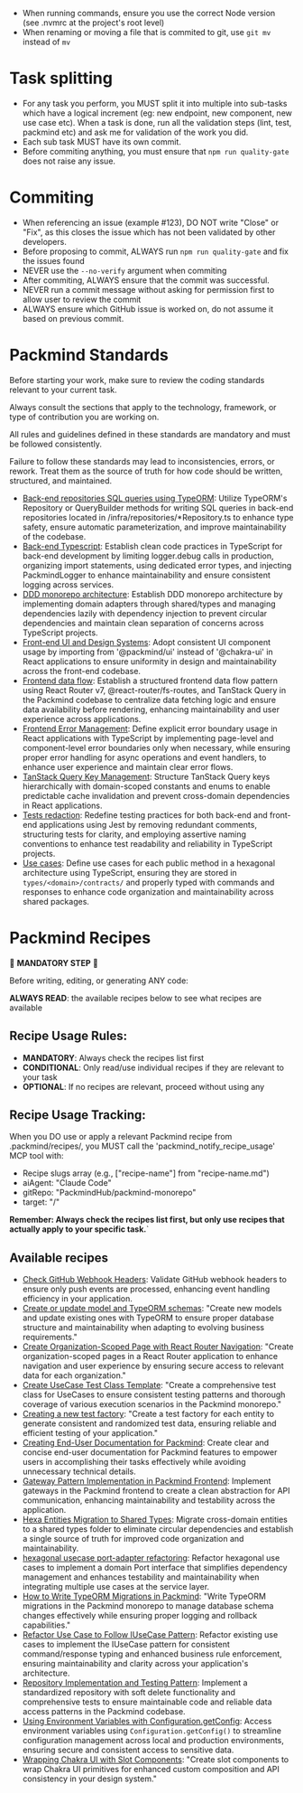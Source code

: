 - When running commands, ensure you use the correct Node version (see .nvmrc at the project's root level)
- When renaming or moving a file that is commited to git, use `git mv` instead of `mv`

# Task splitting

- For any task you perform, you MUST split it into multiple into sub-tasks which have a logical increment (eg: new endpoint, new component, new use case etc). When a task is done, run all the validation steps (lint, test, packmind etc) and ask me for validation of the work you did.
- Each sub task MUST have its own commit.
- Before commiting anything, you must ensure that `npm run quality-gate` does not raise any issue.

# Commiting

- When referencing an issue (example #123), DO NOT write "Close" or "Fix", as this closes the issue which has not been validated by other developers.
- Before proposing to commit, ALWAYS run `npm run quality-gate` and fix the issues found
- NEVER use the `--no-verify` argument when commiting
- After commiting, ALWAYS ensure that the commit was successful.
- NEVER run a commit message without asking for permission first to allow user to review the commit
- ALWAYS ensure which GitHub issue is worked on, do not assume it based on previous commit.

<!-- start: Packmind standards -->
# Packmind Standards

Before starting your work, make sure to review the coding standards relevant to your current task.

Always consult the sections that apply to the technology, framework, or type of contribution you are working on.

All rules and guidelines defined in these standards are mandatory and must be followed consistently.

Failure to follow these standards may lead to inconsistencies, errors, or rework. Treat them as the source of truth for how code should be written, structured, and maintained.

* [Back-end repositories SQL queries using TypeORM](.packmind/standards/back-end-repositories-sql-queries-using-typeorm.md): Utilize TypeORM's Repository or QueryBuilder methods for writing SQL queries in back-end repositories located in /infra/repositories/*Repository.ts to enhance type safety, ensure automatic parameterization, and improve maintainability of the codebase.
* [Back-end Typescript](.packmind/standards/back-end-typescript.md): Establish clean code practices in TypeScript for back-end development by limiting logger.debug calls in production, organizing import statements, using dedicated error types, and injecting PackmindLogger to enhance maintainability and ensure consistent logging across services.
* [DDD monorepo architecture](.packmind/standards/ddd-monorepo-architecture.md): Establish DDD monorepo architecture by implementing domain adapters through shared/types and managing dependencies lazily with dependency injection to prevent circular dependencies and maintain clean separation of concerns across TypeScript projects.
* [Front-end UI and Design Systems](.packmind/standards/front-end-ui-and-design-systems.md): Adopt consistent UI component usage by importing from '@packmind/ui' instead of '@chakra-ui' in React applications to ensure uniformity in design and maintainability across the front-end codebase.
* [Frontend data flow](.packmind/standards/frontend-data-flow.md): Establish a structured frontend data flow pattern using React Router v7, @react-router/fs-routes, and TanStack Query in the Packmind codebase to centralize data fetching logic and ensure data availability before rendering, enhancing maintainability and user experience across applications.
* [Frontend Error Management](.packmind/standards/frontend-error-management.md): Define explicit error boundary usage in React applications with TypeScript by implementing page-level and component-level error boundaries only when necessary, while ensuring proper error handling for async operations and event handlers, to enhance user experience and maintain clear error flows.
* [TanStack Query Key Management](.packmind/standards/tanstack-query-key-management.md): Structure TanStack Query keys hierarchically with domain-scoped constants and enums to enable predictable cache invalidation and prevent cross-domain dependencies in React applications.
* [Tests redaction](.packmind/standards/tests-redaction.md): Redefine testing practices for both back-end and front-end applications using Jest by removing redundant comments, structuring tests for clarity, and employing assertive naming conventions to enhance test readability and reliability in TypeScript projects.
* [Use cases](.packmind/standards/use-cases.md): Define use cases for each public method in a hexagonal architecture using TypeScript, ensuring they are stored in `types/<domain>/contracts/` and properly typed with commands and responses to enhance code organization and maintainability across shared packages.
<!-- end: Packmind standards -->

<!-- start: Packmind recipes -->
# Packmind Recipes

🚨 **MANDATORY STEP** 🚨

Before writing, editing, or generating ANY code:

**ALWAYS READ**: the available recipes below to see what recipes are available

## Recipe Usage Rules:
- **MANDATORY**: Always check the recipes list first
- **CONDITIONAL**: Only read/use individual recipes if they are relevant to your task
- **OPTIONAL**: If no recipes are relevant, proceed without using any

## Recipe Usage Tracking:
When you DO use or apply a relevant Packmind recipe from .packmind/recipes/, you MUST call the 'packmind_notify_recipe_usage' MCP tool with:
* Recipe slugs array (e.g., ["recipe-name"] from "recipe-name.md")
* aiAgent: "Claude Code"
* gitRepo: "PackmindHub/packmind-monorepo"
* target: "/"

**Remember: Always check the recipes list first, but only use recipes that actually apply to your specific task.**`

## Available recipes

* [Check GitHub Webhook Headers](.packmind/recipes/check-github-webhook-headers.md): Validate GitHub webhook headers to ensure only push events are processed, enhancing event handling efficiency in your application.
* [Create or update model and TypeORM schemas](.packmind/recipes/create-or-update-model-and-typeorm-schemas.md): "Create new models and update existing ones with TypeORM to ensure proper database structure and maintainability when adapting to evolving business requirements."
* [Create Organization-Scoped Page with React Router Navigation](.packmind/recipes/create-organization-scoped-page-with-react-router-navigation.md): "Create organization-scoped pages in a React Router application to enhance navigation and user experience by ensuring secure access to relevant data for each organization."
* [Create UseCase Test Class Template](.packmind/recipes/create-usecase-test-class-template.md): "Create a comprehensive test class for UseCases to ensure consistent testing patterns and thorough coverage of various execution scenarios in the Packmind monorepo."
* [Creating a new test factory](.packmind/recipes/creating-a-new-test-factory.md): "Create a test factory for each entity to generate consistent and randomized test data, ensuring reliable and efficient testing of your application."
* [Creating End-User Documentation for Packmind](.packmind/recipes/creating-end-user-documentation-for-packmind.md): Create clear and concise end-user documentation for Packmind features to empower users in accomplishing their tasks effectively while avoiding unnecessary technical details.
* [Gateway Pattern Implementation in Packmind Frontend](.packmind/recipes/gateway-pattern-implementation-in-packmind-frontend.md): Implement gateways in the Packmind frontend to create a clean abstraction for API communication, enhancing maintainability and testability across the application.
* [Hexa Entities Migration to Shared Types](.packmind/recipes/hexa-entities-migration-to-shared-types.md): Migrate cross-domain entities to a shared types folder to eliminate circular dependencies and establish a single source of truth for improved code organization and maintainability.
* [hexagonal usecase port-adapter refactoring](.packmind/recipes/hexagonal-usecase-port-adapter-refactoring.md): Refactor hexagonal use cases to implement a domain Port interface that simplifies dependency management and enhances testability and maintainability when integrating multiple use cases at the service layer.
* [How to Write TypeORM Migrations in Packmind](.packmind/recipes/how-to-write-typeorm-migrations-in-packmind.md): "Write TypeORM migrations in the Packmind monorepo to manage database schema changes effectively while ensuring proper logging and rollback capabilities."
* [Refactor Use Case to Follow IUseCase Pattern](.packmind/recipes/refactor-use-case-to-follow-iusecase-pattern.md): Refactor existing use cases to implement the IUseCase pattern for consistent command/response typing and enhanced business rule enforcement, ensuring maintainability and clarity across your application's architecture.
* [Repository Implementation and Testing Pattern](.packmind/recipes/repository-implementation-and-testing-pattern.md): Implement a standardized repository with soft delete functionality and comprehensive tests to ensure maintainable code and reliable data access patterns in the Packmind codebase.
* [Using Environment Variables with Configuration.getConfig](.packmind/recipes/using-environment-variables-with-configurationgetconfig.md): Access environment variables using `Configuration.getConfig()` to streamline configuration management across local and production environments, ensuring secure and consistent access to sensitive data.
* [Wrapping Chakra UI with Slot Components](.packmind/recipes/wrapping-chakra-ui-with-slot-components.md): "Create slot components to wrap Chakra UI primitives for enhanced custom composition and API consistency in your design system."
<!-- end: Packmind recipes -->
